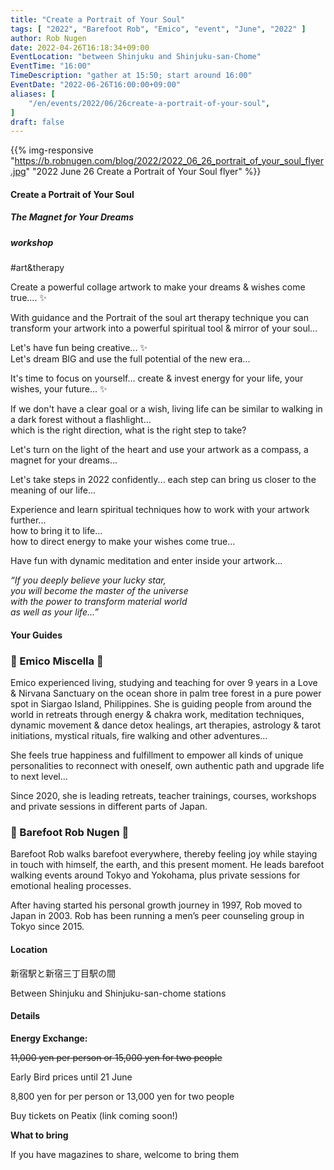 ```yaml
---
title: "Create a Portrait of Your Soul"
tags: [ "2022", "Barefoot Rob", "Emico", "event", "June", "2022" ]
author: Rob Nugen
date: 2022-04-26T16:18:34+09:00
EventLocation: "between Shinjuku and Shinjuku-san-Chome"
EventTime: "16:00"
TimeDescription: "gather at 15:50; start around 16:00"
EventDate: "2022-06-26T16:00:00+09:00"
aliases: [
    "/en/events/2022/06/26create-a-portrait-of-your-soul",
]
draft: false
---
```


{{% img-responsive "https://b.robnugen.com/blog/2022/2022_06_26_portrait_of_your_soul_flyer.jpg" "2022 June 26 Create a Portrait of Your Soul flyer" %}}


#### Create a Portrait of Your Soul

##### The Magnet for Your Dreams

##### workshop

 #art&therapy

Create a powerful collage artwork to make your dreams & wishes come true.... ✨

With guidance and the Portrait of the soul art therapy technique you can
transform your artwork into a powerful spiritual tool & mirror of your soul...

Let's have fun being creative... ✨
<br>Let's dream BIG and use the full potential of the new era...

It's time to focus on yourself... create & invest energy for your life,
your wishes, your future... ✨

If we don't have a clear goal or a wish, living life can be similar
to walking in a dark forest without a flashlight...
<br>which is the right direction, what is the right step to take?

Let's turn on the light of the heart and use
your artwork as a compass, a magnet for your dreams...

Let's take steps in 2022 confidently...
each step can bring us closer to the meaning of our life...

Experience and learn spiritual techniques how to work with your artwork further...
<br>how to bring it to life...
<br>how to direct energy to make your wishes come true...

Have fun with dynamic meditation and enter inside your artwork...

*“If you deeply believe your lucky star,*
<br>*you will become the master of the universe*
<br>*with the power to transform material world*
<br>*as well as your life…”*

#### Your Guides

### 🙏 Emico Miscella 🙏

Emico experienced living, studying and teaching for over 9 years in a Love & Nirvana Sanctuary on the ocean shore in palm tree forest in a pure power spot in Siargao Island, Philippines. She is guiding people from around the world in retreats through energy & chakra work, meditation techniques, dynamic movement & dance detox healings, art therapies, astrology & tarot initiations, mystical rituals, fire walking and other adventures...

She feels true happiness and fulfillment to empower all kinds of unique personalities to reconnect with oneself, own authentic path and upgrade life to next level...

Since 2020, she is leading retreats, teacher trainings, courses, workshops and private sessions in different parts of Japan.

### 🐾 Barefoot Rob Nugen 🐾

Barefoot Rob walks barefoot everywhere, thereby feeling joy
while staying in touch with himself, the earth, and this present moment.
He leads barefoot walking events around Tokyo and Yokohama,
plus private sessions for emotional healing processes.

After having started his personal growth journey in 1997,
Rob moved to Japan in 2003. Rob has been running a men’s
peer counseling group in Tokyo since 2015.

#### Location

新宿駅と新宿三丁目駅の間

Between Shinjuku and Shinjuku-san-chome stations

#### Details

**Energy Exchange:**

~~11,000 yen per person or 15,000 yen for two people~~

Early Bird prices until 21 June

8,800 yen for per person or 13,000 yen for two people

Buy tickets on Peatix (link coming soon!)

**What to bring**

If you have magazines to share, welcome to bring them
